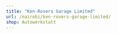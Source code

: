 ```yaml
---
title: "Ken-Rovers Garage Limited"
url: /nairobi/ken-rovers-garage-limited/
shop: Autowerkstatt
---
```

